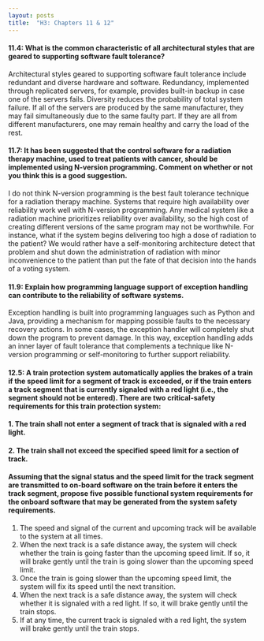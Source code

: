 ```yaml
---
layout: posts
title:  "H3: Chapters 11 & 12"
---
```

#### 11.4: What is the common characteristic of all architectural styles that are geared to supporting software fault tolerance?
Architectural styles geared to supporting software fault tolerance include redundant and diverse hardware and software. Redundancy, implemented through replicated servers, for example, provides built-in backup in case one of the servers fails. Diversity reduces the probability of total system failure. If all of the servers are produced by the same manufacturer, they may fail simultaneously due to the same faulty part. If they are all from different manufacturers, one may remain healthy and carry the load of the rest.

#### 11.7:  It has been suggested that the control software for a radiation therapy machine, used to treat patients with cancer, should be implemented using N-version programming. Comment on whether or not you think this is a good suggestion.
I do not think N-version programming is the best fault tolerance technique for a radiation therapy machine. Systems that require high availability over reliability work well with N-version programming. Any medical system like a radiation machine prioritizes reliability over availability, so the high cost of creating different versions of the same program may not be worthwhile. For instance, what if the system begins delivering too high a dose of radiation to the patient? We would rather have a self-monitoring architecture detect that problem and shut down the administration of radiation with minor inconvenience to the patient than put the fate of that decision into the hands of a voting system.

#### 11.9: Explain how programming language support of exception handling can contribute to the reliability of software systems.
Exception handling is built into programming languages such as Python and Java, providing a mechanism for mapping possible faults to the necessary recovery actions. In some cases, the exception handler will completely shut down the program to prevent damage. In this way, exception handling adds an inner layer of fault tolerance that complements a technique like N-version programming or self-monitoring to further support reliability.

#### 12.5: A train protection system automatically applies the brakes of a train if the speed limit for a segment of track is exceeded, or if the train enters a track segment that is currently signaled with a red light (i.e., the segment should not be entered). There are two critical-safety requirements for this train protection system: 
#### 1. The train shall not enter a segment of track that is signaled with a red light. 
#### 2. The train shall not exceed the specified speed limit for a section of track. 
#### Assuming that the signal status and the speed limit for the track segment are transmitted to on-board software on the train before it enters the track segment, propose five possible functional system requirements for the onboard software that may be generated from the system safety requirements.
  1. The speed and signal of the current and upcoming track will be available to the system at all times.
  2. When the next track is a safe distance away, the system will check whether the train is going faster than the upcoming speed limit. If so, it will brake gently until the train is going slower than the upcoming speed limit.
  3. Once the train is going slower than the upcoming speed limit, the system will fix its speed until the next transition.
  4. When the next track is a safe distance away, the system will check whether it is signaled with a red light. If so, it will brake gently until the train stops.
  5. If at any time, the current track is signaled with a red light, the system will brake gently until the train stops.
  
